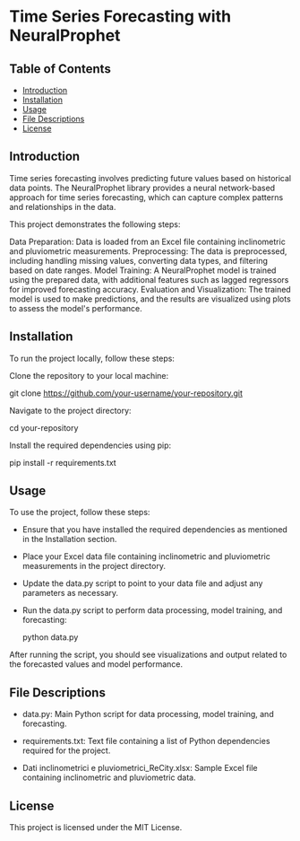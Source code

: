 # Time Series Forecasting with NeuralProphet

## Table of Contents

- [Introduction](#introduction)
- [Installation](#installation)
- [Usage](#usage)
- [File Descriptions](#file-descriptions)
- [License](#license)

## Introduction

Time series forecasting involves predicting future values based on historical data points. The NeuralProphet library provides a neural network-based approach for time series forecasting, which can capture complex patterns and relationships in the data.

This project demonstrates the following steps:

Data Preparation: Data is loaded from an Excel file containing inclinometric and pluviometric measurements.
Preprocessing: The data is preprocessed, including handling missing values, converting data types, and filtering based on date ranges.
Model Training: A NeuralProphet model is trained using the prepared data, with additional features such as lagged regressors for improved forecasting accuracy.
Evaluation and Visualization: The trained model is used to make predictions, and the results are visualized using plots to assess the model's performance.

## Installation

To run the project locally, follow these steps:

Clone the repository to your local machine:

git clone https://github.com/your-username/your-repository.git

Navigate to the project directory:

cd your-repository

Install the required dependencies using pip:

pip install -r requirements.txt


## Usage

To use the project, follow these steps:

- Ensure that you have installed the required dependencies as mentioned in the Installation section.

- Place your Excel data file containing inclinometric and pluviometric measurements in the project directory.

- Update the data.py script to point to your data file and adjust any parameters as necessary.

- Run the data.py script to perform data processing, model training, and forecasting:

  python data.py

After running the script, you should see visualizations and output related to the forecasted values and model performance.

## File Descriptions

- data.py: Main Python script for data processing, model training, and forecasting.

- requirements.txt: Text file containing a list of Python dependencies required for the project.

- Dati inclinometrici e pluviometrici_ReCity.xlsx: Sample Excel file containing inclinometric and pluviometric data.


## License

This project is licensed under the MIT License.
